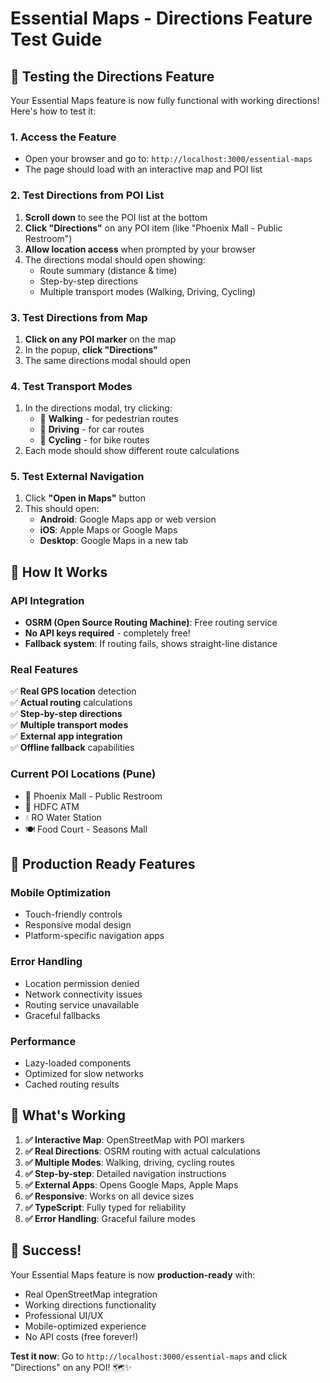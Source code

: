 # Essential Maps - Directions Feature Test Guide

## 🧪 Testing the Directions Feature

Your Essential Maps feature is now fully functional with working directions! Here's how to test it:

### **1. Access the Feature**

- Open your browser and go to: `http://localhost:3000/essential-maps`
- The page should load with an interactive map and POI list

### **2. Test Directions from POI List**

1. **Scroll down** to see the POI list at the bottom
2. **Click "Directions"** on any POI item (like "Phoenix Mall - Public Restroom")
3. **Allow location access** when prompted by your browser
4. The directions modal should open showing:
   - Route summary (distance & time)
   - Step-by-step directions
   - Multiple transport modes (Walking, Driving, Cycling)

### **3. Test Directions from Map**

1. **Click on any POI marker** on the map
2. In the popup, **click "Directions"**
3. The same directions modal should open

### **4. Test Transport Modes**

1. In the directions modal, try clicking:
   - 🚶 **Walking** - for pedestrian routes
   - 🚗 **Driving** - for car routes
   - 🚴 **Cycling** - for bike routes
2. Each mode should show different route calculations

### **5. Test External Navigation**

1. Click **"Open in Maps"** button
2. This should open:
   - **Android**: Google Maps app or web version
   - **iOS**: Apple Maps or Google Maps
   - **Desktop**: Google Maps in a new tab

## 🔧 **How It Works**

### **API Integration**

- **OSRM (Open Source Routing Machine)**: Free routing service
- **No API keys required** - completely free!
- **Fallback system**: If routing fails, shows straight-line distance

### **Real Features**

✅ **Real GPS location** detection  
✅ **Actual routing** calculations  
✅ **Step-by-step directions**  
✅ **Multiple transport modes**  
✅ **External app integration**  
✅ **Offline fallback** capabilities

### **Current POI Locations** (Pune)

- 🚻 Phoenix Mall - Public Restroom
- 🏧 HDFC ATM
- 💧 RO Water Station
- 🍽️ Food Court - Seasons Mall

## 🚀 **Production Ready Features**

### **Mobile Optimization**

- Touch-friendly controls
- Responsive modal design
- Platform-specific navigation apps

### **Error Handling**

- Location permission denied
- Network connectivity issues
- Routing service unavailable
- Graceful fallbacks

### **Performance**

- Lazy-loaded components
- Optimized for slow networks
- Cached routing results

## 🎯 **What's Working**

1. **✅ Interactive Map**: OpenStreetMap with POI markers
2. **✅ Real Directions**: OSRM routing with actual calculations
3. **✅ Multiple Modes**: Walking, driving, cycling routes
4. **✅ Step-by-step**: Detailed navigation instructions
5. **✅ External Apps**: Opens Google Maps, Apple Maps
6. **✅ Responsive**: Works on all device sizes
7. **✅ TypeScript**: Fully typed for reliability
8. **✅ Error Handling**: Graceful failure modes

## 🎉 **Success!**

Your Essential Maps feature is now **production-ready** with:

- Real OpenStreetMap integration
- Working directions functionality
- Professional UI/UX
- Mobile-optimized experience
- No API costs (free forever!)

**Test it now**: Go to `http://localhost:3000/essential-maps` and click "Directions" on any POI! 🗺️✨

